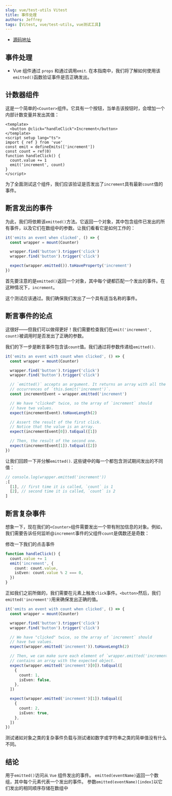 ```yaml
---
slug: vue/test-utils Vitest
title: 事件处理
authors: Jeffrey
tags: [Vitest, vue/test-utils, vue测试工具]
---
```


- [源码地址](https://github.com/Jeffrey-mu/vitest_demo/tree/master/src/components/Counter/index.md)

## 事件处理

- Vue 组件通过 `props` 和通过调用`emit`. 在本指南中，我们将了解如何使用该`emitted()`函数验证事件是否正确发出。

## 计数器组件

这是一个简单的`<Counter>`组件。它具有一个按钮，当单击该按钮时，会增加一个内部计数变量并发出其值：

```vue
<template>
  <button @click="handleClick">Increment</button>
</template>
<script setup lang="ts">
import { ref } from 'vue'
const emit = defineEmits(['increment'])
const count = ref(0)
function handleClick() {
  count.value += 1
  emit('increment', count)
}
</script>
```

为了全面测试这个组件，我们应该验证是否发出了`increment`具有最新`count`值的事件。

## 断言发出的事件

为此，我们将依赖该`emitted()`方法。它返回一个对象，其中包含组件已发出的所有事件，以及它们在数组中的参数。让我们看看它是如何工作的：

```ts
it('emits an event when clicked', () => {
  const wrapper = mount(Counter)

  wrapper.find('button').trigger('click')
  wrapper.find('button').trigger('click')

  expect(wrapper.emitted()).toHaveProperty('increment')
})
```

首先要注意的是`emitted()`返回一个对象，其中每个键都匹配一个发出的事件。在这种情况下，`increment`。

这个测试应该通过。我们确保我们发出了一个具有适当名称的事件。

## 断言事件的论点

这很好——但我们可以做得更好！我们需要检查我们在`emit('increment', count)`被调用时是否发出了正确的参数。

我们的下一步是断言事件包含该`count`值。我们通过将参数传递给`emitted()`.

```ts
it('emits an event with count when clicked', () => {
  const wrapper = mount(Counter)

  wrapper.find('button').trigger('click')
  wrapper.find('button').trigger('click')

  // `emitted()` accepts an argument. It returns an array with all the
  // occurrences of `this.$emit('increment')`.
  const incrementEvent = wrapper.emitted('increment')

  // We have "clicked" twice, so the array of `increment` should
  // have two values.
  expect(incrementEvent).toHaveLength(2)

  // Assert the result of the first click.
  // Notice that the value is an array.
  expect(incrementEvent[0]).toEqual([1])

  // Then, the result of the second one.
  expect(incrementEvent[1]).toEqual([2])
})
```

让我们回顾一下并分解`emitted()`. 这些键中的每一个都包含测试期间发出的不同值：

```js
// console.log(wrapper.emitted('increment'))
;[
  [1], // first time it is called, `count` is 1
  [2], // second time it is called, `count` is 2
]
```

## 断言复杂事件

想象一下，现在我们的`<Counter>`组件需要发出一个带有附加信息的对象。例如，我们需要告诉任何监听@`increment`事件的父组件`count`是偶数还是奇数：

修改一下我们的点击事件

```ts
function handleClick() {
  count.value += 1
  emit('increment', {
    count: count.value,
    isEven: count.value % 2 === 0,
  })
}
```

正如我们之前所做的，我们需要在元素上触发`click`事件。`<button>`然后，我们`emitted('increment')`用来确保发出正确的值。

```ts
it('emits an event with count when clicked', () => {
  const wrapper = mount(Counter)

  wrapper.find('button').trigger('click')
  wrapper.find('button').trigger('click')

  // We have "clicked" twice, so the array of `increment` should
  // have two values.
  expect(wrapper.emitted('increment')).toHaveLength(2)

  // Then, we can make sure each element of `wrapper.emitted('increment')`
  // contains an array with the expected object.
  expect(wrapper.emitted('increment')[0]).toEqual([
    {
      count: 1,
      isEven: false,
    },
  ])

  expect(wrapper.emitted('increment')[1]).toEqual([
    {
      count: 2,
      isEven: true,
    },
  ])
})
```

测试诸如对象之类的复杂事件负载与测试诸如数字或字符串之类的简单值没有什么不同。

## 结论

用于`emitted()`访问从 `Vue` 组件发出的事件。
`emitted(eventName)`返回一个数组，其中每个元素代表一个发出的事件。
参数`emitted(eventName)[index]`以它们发出的相同顺序存储在数组中
